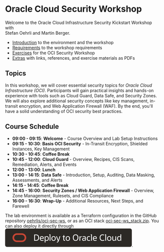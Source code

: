 <!-- markdownlint-disable MD033 -->
<!-- markdownlint-disable MD013 -->

# Oracle Cloud Security Workshop

Welcome to the Oracle Cloud Infrastructure Security Kickstart Workshop with  
Stefan Oehrli and Martin Berger.

- [Introduction](./doc/into) to the environment and the workshop
- [Requirements](./doc/requirements) to the workshop requirements
- [Exercises](./lab) for the OCI Security Workshop
- [Extras](./others) with links, references, and exercise materials as PDFs

## Topics

In this workshop, we will cover essential security topics for
*Oracle Cloud Infrastructure (OCI)*. Participants will gain practical insights
and hands-on experience with tools such as Cloud Guard, Data Safe, and Security
Zones. We will also explore additional security concepts like key management,
in-transit encryption, and Web Application Firewall (WAF). By the end, you'll
have a solid understanding of OCI security best practices.

## Course Schedule

- **09:00 - 09:15**: **Welcome** - Course Overview and Lab Setup Instructions
- **09:15 - 10:30**: **Basis OCI Security** - In-Transit Encryption, Shielded Instances, Key Management
- **10:30 - 10:45**: **Coffee Break**
- **10:45 - 12:00**: **Cloud Guard** - Overview, Recipes, CIS Scans, Remediation, Alerts, and Events
- **12:00 - 13:00**: **Lunch**
- **13:00 - 14:15**: **Data Safe** - Introduction, Setup, Auditing, Data Masking, Assessments, and Alerts
- **14:15 - 14:45**: **Coffee Break**
- **14:45 - 16:00**: **Security Zones / Web Application Firewall** - Overview, Zone Management, Rulesets, and CIS Compliance
- **16:00 - 16:30**: **Wrap-Up** - Additional Resources, Next Steps, and Farewell

The lab environment is available as a Terraform configuration in the GitHub repository [oehrlis/oci-sec-ws](https://github.com/oehrlis/oci-sec-ws/tree/main/oci), or as an OCI stack [oci-sec-ws_stack.zip](https://github.com/oehrlis/oci-sec-ws/releases/download/v0.6.2/oci-sec-ws_stack.zip). You can also deploy it directly through [![Deploy to OCI](./images/deploy-to-oracle-cloud.svg)](https://cloud.oracle.com/resourcemanager/stacks/create?tenant=trivadisbdsxsp&region=eu-frankfurt-1&zipUrl=https://github.com/oehrlis/oci-sec-ws/releases/download/v0.6.2/oci-sec-ws_stack.zip).
